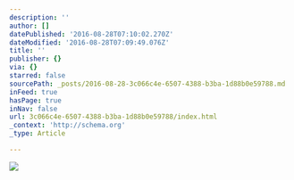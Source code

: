 ```yaml
---
description: ''
author: []
datePublished: '2016-08-28T07:10:02.270Z'
dateModified: '2016-08-28T07:09:49.076Z'
title: ''
publisher: {}
via: {}
starred: false
sourcePath: _posts/2016-08-28-3c066c4e-6507-4388-b3ba-1d88b0e59788.md
inFeed: true
hasPage: true
inNav: false
url: 3c066c4e-6507-4388-b3ba-1d88b0e59788/index.html
_context: 'http://schema.org'
_type: Article

---
```

![](https://the-grid-user-content.s3-us-west-2.amazonaws.com/4e15edcc-ae4d-4475-907d-42f6fc2cc6b2.jpg)